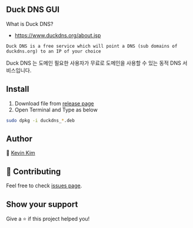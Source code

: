## Duck DNS GUI

What is Duck DNS?
 - https://www.duckdns.org/about.jsp

`Duck DNS is a free service which will point a DNS (sub domains of duckdns.org) to an IP of your choice`

Duck DNS 는 도메인 필요한 사용자가 무료로 도메인을 사용할 수 있는 동적 DNS 서비스입니다.

## Install

1. Download file from [release page](https://github.com/hamonikr/duckdns/releases)
2. Open Terminal and Type as below

```sh
sudo dpkg -i duckdns_*.deb
```

## Author

👤 [Kevin Kim](https://github.com/chaeya)

## 🤝 Contributing

Feel free to check [issues page](https://github.com/hamonikr/duckdns/issues).

## Show your support

Give a ⭐️ if this project helped you!
